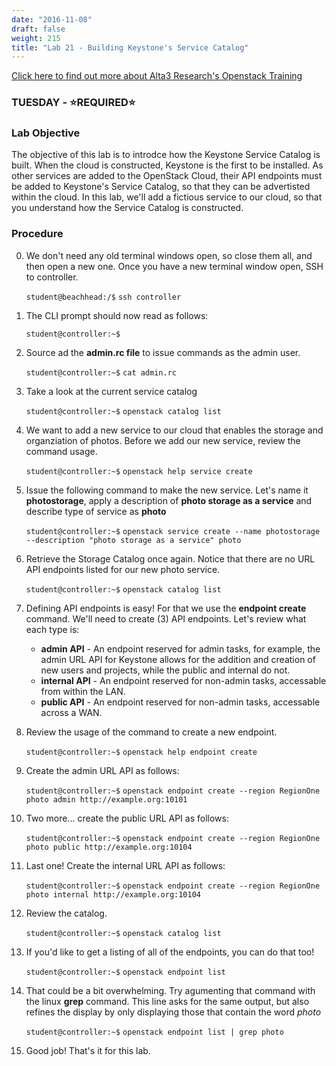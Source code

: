 ```yaml
---
date: "2016-11-08"
draft: false
weight: 215
title: "Lab 21 - Building Keystone's Service Catalog"
---
```

[Click here to find out more about Alta3 Research's Openstack Training](https://alta3.com/courses/openstack)

### TUESDAY - &#x2B50;REQUIRED&#x2B50;

### Lab Objective

The objective of this lab is to introdce how the Keystone Service Catalog is built. When the cloud is constructed, Keystone is the first to be installed. As other services are added to the OpenStack Cloud, their API endpoints must be added to Keystone's Service Catalog, so that they can be advertisted within the cloud. In this lab, we'll add a fictious service to our cloud, so that you understand how the Service Catalog is constructed.

### Procedure

0. We don't need any old terminal windows open, so close them all, and then open a new one. Once you have a new terminal window open, SSH to controller. 

    `student@beachhead:/$` `ssh controller`

0. The CLI prompt should now read as follows:

    `student@controller:~$`

0. Source ad the **admin.rc file** to issue commands as the admin user.

    `student@controller:~$` `cat admin.rc`
    
0. Take a look at the current service catalog

    `student@controller:~$` `openstack catalog list`

0. We want to add a new service to our cloud that enables the storage and organziation of photos. Before we add our new service, review the command usage.

    `student@controller:~$` `openstack help service create`

0. Issue the following command to make the new service. Let's name it **photostorage**, apply a description of **photo storage as a service** and describe type of service as **photo**

    `student@controller:~$` `openstack service create --name photostorage --description "photo storage as a service" photo`
    
0. Retrieve the Storage Catalog once again. Notice that there are no URL API endpoints listed for our new photo service.

    `student@controller:~$` `openstack catalog list`
    
0. Defining API endpoints is easy! For that we use the **endpoint create** command. We'll need to create (3) API endpoints. Let's review what each type is:

    - **admin API** - An endpoint reserved for admin tasks, for example, the admin URL API for Keystone allows for the addition and creation of new users and projects, while the public and internal do not.
    - **internal API** - An endpoint reserved for non-admin tasks, accessable from within the LAN.
    - **public API** - An endpoint reserved for non-admin tasks, accessable across a WAN.
    
0. Review the usage of the command to create a new endpoint.

    `student@controller:~$` `openstack help endpoint create`

0. Create the admin URL API as follows:

    `student@controller:~$` `openstack endpoint create --region RegionOne photo admin http://example.org:10101`
    
0. Two more... create the public URL API as follows:

    `student@controller:~$` `openstack endpoint create --region RegionOne photo public http://example.org:10104`
    
0. Last one! Create the internal URL API as follows:

    `student@controller:~$` `openstack endpoint create --region RegionOne photo internal http://example.org:10104`
    
0. Review the catalog.

    `student@controller:~$` `openstack catalog list`

0. If you'd like to get a listing of all of the endpoints, you can do that too!

    `student@controller:~$` `openstack endpoint list`

0. That could be a bit overwhelming. Try agumenting that command with the linux **grep** command. This line asks for the same output, but also refines the display by only displaying those that contain the word *photo*

    `student@controller:~$` `openstack endpoint list | grep photo`

0. Good job! That's it for this lab.
